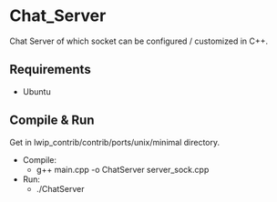 # Chat_Server
Chat Server of which socket can be configured / customized in C++.

## Requirements
- Ubuntu

## Compile & Run
Get in lwip_contrib/contrib/ports/unix/minimal directory.
- Compile:
    -  g++ main.cpp -o ChatServer server_sock.cpp
- Run:
    - ./ChatServer


